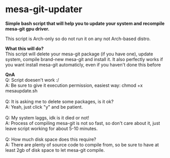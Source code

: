 # mesa-git-updater
**Simple bash script that will help you to update your system and recompile mesa-git gpu driver.**

This script is Arch-only so do not run it on any not Arch-based distro.

**What this will do?**<br />
This script will delete your mesa-git package (if you have one), update system, compile brand-new mesa-git and install it. It also perfectly works if you want install mesa-git automaticly, even if you haven't done this before

**QnA**<br />
Q: Script doesen't work :/<br />
A: Be sure to give it execution permission, easiest way: chmod +x mesaupdate.sh<br />
<br />
Q: It is asking me to delete some packages, is it ok?<br />
A: Yeah, just click "y" and be patient.<br />
<br />
Q: My system laggs, idk is it died or not!<br />
A: Process of compiling mesa-git is not so fast, so don't care about it, just leave script working for about 5-10 minutes.<br />
<br />
Q: How much disk space does this require?<br />
A: There are plenty of source code to compile from, so be sure to have at least 2gb of disk space to let mesa-git compile.
